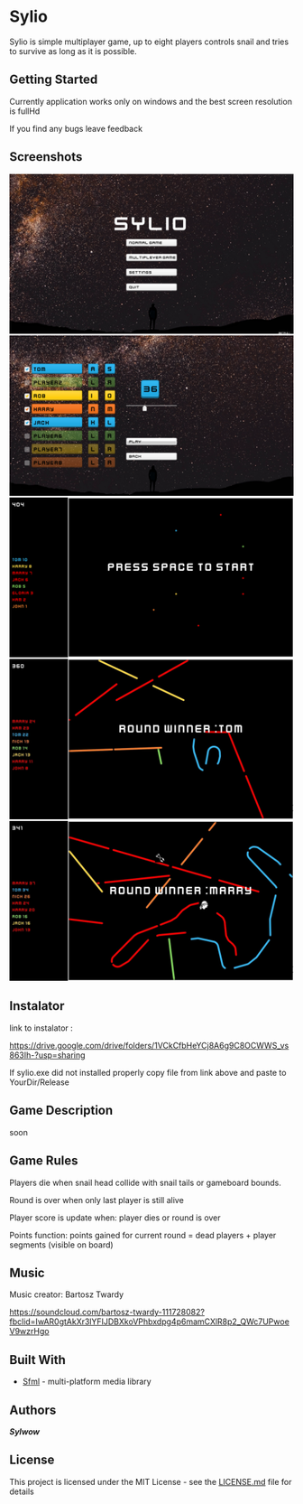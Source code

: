# Sylio
Sylio is simple multiplayer game, up to eight players controls snail and tries to survive as long as it is possible.
## Getting Started
Currently application works only on windows and the best screen resolution is fullHd

If you find any bugs leave feedback
## Screenshots
![main menu](ScreenShots/mainMenu.png)
![setup game](ScreenShots/setUpGame.png)
![gameplay](ScreenShots/inGame.png)
![gameplay2](ScreenShots/inGame3.jpg)
![gameplay3](ScreenShots/inGame4.jpg)
## Instalator
link to instalator :

https://drive.google.com/drive/folders/1VCkCfbHeYCj8A6g9C8OCWWS_vs863Ih-?usp=sharing

If sylio.exe did not installed properly copy file from link above and paste to YourDir/Release
## Game Description
soon
## Game Rules 
Players die when snail head collide with snail tails or gameboard bounds.

Round is over when only last player is still alive

Player score is update when: player dies or round is over

Points function: points gained for current round = dead players + player segments (visible on board)


## Music
Music creator: Bartosz Twardy

https://soundcloud.com/bartosz-twardy-111728082?fbclid=IwAR0gtAkXr3lYFIJDBXkoVPhbxdpg4p6mamCXlR8p2_QWc7UPwoeV9wzrHgo
## Built With
* [Sfml](https://www.sfml-dev.org/) - multi-platform media library
## Authors
***Sylwow***
## License
This project is licensed under the MIT License - see the [LICENSE.md](license.txt) file for details
